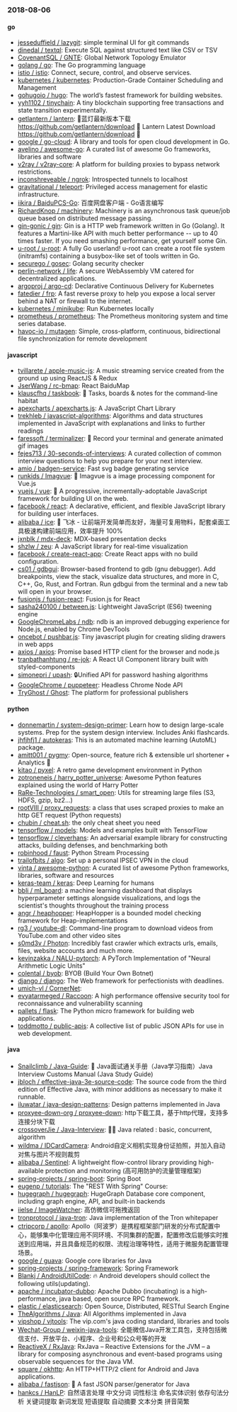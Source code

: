 ### 2018-08-06

#### go
* [jesseduffield / lazygit](https://github.com/jesseduffield/lazygit): simple terminal UI for git commands
* [dinedal / textql](https://github.com/dinedal/textql): Execute SQL against structured text like CSV or TSV
* [CovenantSQL / GNTE](https://github.com/CovenantSQL/GNTE): Global Network Topology Emulator
* [golang / go](https://github.com/golang/go): The Go programming language
* [istio / istio](https://github.com/istio/istio): Connect, secure, control, and observe services.
* [kubernetes / kubernetes](https://github.com/kubernetes/kubernetes): Production-Grade Container Scheduling and Management
* [gohugoio / hugo](https://github.com/gohugoio/hugo): The world’s fastest framework for building websites.
* [yyh1102 / tinychain](https://github.com/yyh1102/tinychain): A tiny blockchain supporting free transactions and state transition experimentally.
* [getlantern / lantern](https://github.com/getlantern/lantern): 🔴蓝灯最新版本下载 https://github.com/getlantern/download 🔴 Lantern Latest Download https://github.com/getlantern/download 🔴
* [google / go-cloud](https://github.com/google/go-cloud): A library and tools for open cloud development in Go.
* [avelino / awesome-go](https://github.com/avelino/awesome-go): A curated list of awesome Go frameworks, libraries and software
* [v2ray / v2ray-core](https://github.com/v2ray/v2ray-core): A platform for building proxies to bypass network restrictions.
* [inconshreveable / ngrok](https://github.com/inconshreveable/ngrok): Introspected tunnels to localhost
* [gravitational / teleport](https://github.com/gravitational/teleport): Privileged access management for elastic infrastructure.
* [iikira / BaiduPCS-Go](https://github.com/iikira/BaiduPCS-Go): 百度网盘客户端 - Go语言编写
* [RichardKnop / machinery](https://github.com/RichardKnop/machinery): Machinery is an asynchronous task queue/job queue based on distributed message passing.
* [gin-gonic / gin](https://github.com/gin-gonic/gin): Gin is a HTTP web framework written in Go (Golang). It features a Martini-like API with much better performance -- up to 40 times faster. If you need smashing performance, get yourself some Gin.
* [u-root / u-root](https://github.com/u-root/u-root): A fully Go userland! u-root can create a root file system (initramfs) containing a busybox-like set of tools written in Go.
* [securego / gosec](https://github.com/securego/gosec): Golang security checker
* [perlin-network / life](https://github.com/perlin-network/life): A secure WebAssembly VM catered for decentralized applications.
* [argoproj / argo-cd](https://github.com/argoproj/argo-cd): Declarative Continuous Delivery for Kubernetes
* [fatedier / frp](https://github.com/fatedier/frp): A fast reverse proxy to help you expose a local server behind a NAT or firewall to the internet.
* [kubernetes / minikube](https://github.com/kubernetes/minikube): Run Kubernetes locally
* [prometheus / prometheus](https://github.com/prometheus/prometheus): The Prometheus monitoring system and time series database.
* [havoc-io / mutagen](https://github.com/havoc-io/mutagen): Simple, cross-platform, continuous, bidirectional file synchronization for remote development

#### javascript
* [tvillarete / apple-music-js](https://github.com/tvillarete/apple-music-js): A music streaming service created from the ground up using ReactJS & Redux
* [JserWang / rc-bmap](https://github.com/JserWang/rc-bmap): React BaiduMap
* [klauscfhq / taskbook](https://github.com/klauscfhq/taskbook): 📓 Tasks, boards & notes for the command-line habitat
* [apexcharts / apexcharts.js](https://github.com/apexcharts/apexcharts.js): A JavaScript Chart Library
* [trekhleb / javascript-algorithms](https://github.com/trekhleb/javascript-algorithms): Algorithms and data structures implemented in JavaScript with explanations and links to further readings
* [faressoft / terminalizer](https://github.com/faressoft/terminalizer): 🦄 Record your terminal and generate animated gif images
* [fejes713 / 30-seconds-of-interviews](https://github.com/fejes713/30-seconds-of-interviews): A curated collection of common interview questions to help you prepare for your next interview.
* [amio / badgen-service](https://github.com/amio/badgen-service): Fast svg badge generating service
* [runkids / Imagvue](https://github.com/runkids/Imagvue): 🎑 Imagvue is a image processing component for Vue.js
* [vuejs / vue](https://github.com/vuejs/vue): 🖖 A progressive, incrementally-adoptable JavaScript framework for building UI on the web.
* [facebook / react](https://github.com/facebook/react): A declarative, efficient, and flexible JavaScript library for building user interfaces.
* [alibaba / ice](https://github.com/alibaba/ice): 🚀 飞冰 - 让前端开发简单而友好，海量可复用物料，配套桌面工具极速构建前端应用，效率提升 100%
* [jxnblk / mdx-deck](https://github.com/jxnblk/mdx-deck): MDX-based presentation decks
* [shzlw / zeu](https://github.com/shzlw/zeu): A JavaScript library for real-time visualization
* [facebook / create-react-app](https://github.com/facebook/create-react-app): Create React apps with no build configuration.
* [cs01 / gdbgui](https://github.com/cs01/gdbgui): Browser-based frontend to gdb (gnu debugger). Add breakpoints, view the stack, visualize data structures, and more in C, C++, Go, Rust, and Fortran. Run gdbgui from the terminal and a new tab will open in your browser.
* [fusionjs / fusion-react](https://github.com/fusionjs/fusion-react): Fusion.js for React
* [sasha240100 / between.js](https://github.com/sasha240100/between.js): Lightweight JavaScript (ES6) tweening engine
* [GoogleChromeLabs / ndb](https://github.com/GoogleChromeLabs/ndb): ndb is an improved debugging experience for Node.js, enabled by Chrome DevTools
* [oncebot / pushbar.js](https://github.com/oncebot/pushbar.js): Tiny javascript plugin for creating sliding drawers in web apps
* [axios / axios](https://github.com/axios/axios): Promise based HTTP client for the browser and node.js
* [tranbathanhtung / re-jok](https://github.com/tranbathanhtung/re-jok): A React UI Component library built with styled-components
* [simonepri / upash](https://github.com/simonepri/upash): 🔒Unified API for password hashing algorithms
* [GoogleChrome / puppeteer](https://github.com/GoogleChrome/puppeteer): Headless Chrome Node API
* [TryGhost / Ghost](https://github.com/TryGhost/Ghost): The platform for professional publishers

#### python
* [donnemartin / system-design-primer](https://github.com/donnemartin/system-design-primer): Learn how to design large-scale systems. Prep for the system design interview. Includes Anki flashcards.
* [jhfjhfj1 / autokeras](https://github.com/jhfjhfj1/autokeras): This is an automated machine learning (AutoML) package.
* [amitt001 / pygmy](https://github.com/amitt001/pygmy): Open-source, feature rich & extensible url shortener + Analytics 🍪
* [kitao / pyxel](https://github.com/kitao/pyxel): A retro game development environment in Python
* [zotroneneis / harry_potter_universe](https://github.com/zotroneneis/harry_potter_universe): Awesome Python features explained using the world of Harry Potter
* [RaRe-Technologies / smart_open](https://github.com/RaRe-Technologies/smart_open): Utils for streaming large files (S3, HDFS, gzip, bz2...)
* [rootVIII / proxy_requests](https://github.com/rootVIII/proxy_requests): a class that uses scraped proxies to make an http GET request (Python requests)
* [chubin / cheat.sh](https://github.com/chubin/cheat.sh): the only cheat sheet you need
* [tensorflow / models](https://github.com/tensorflow/models): Models and examples built with TensorFlow
* [tensorflow / cleverhans](https://github.com/tensorflow/cleverhans): An adversarial example library for constructing attacks, building defenses, and benchmarking both
* [robinhood / faust](https://github.com/robinhood/faust): Python Stream Processing
* [trailofbits / algo](https://github.com/trailofbits/algo): Set up a personal IPSEC VPN in the cloud
* [vinta / awesome-python](https://github.com/vinta/awesome-python): A curated list of awesome Python frameworks, libraries, software and resources
* [keras-team / keras](https://github.com/keras-team/keras): Deep Learning for humans
* [bbli / ml_board](https://github.com/bbli/ml_board): a machine learning dashboard that displays hyperparameter settings alongside visualizations, and logs the scientist's thoughts throughout the training process
* [angr / heaphopper](https://github.com/angr/heaphopper): HeapHopper is a bounded model checking framework for Heap-implementations
* [rg3 / youtube-dl](https://github.com/rg3/youtube-dl): Command-line program to download videos from YouTube.com and other video sites
* [s0md3v / Photon](https://github.com/s0md3v/Photon): Incredibly fast crawler which extracts urls, emails, files, website accounts and much more.
* [kevinzakka / NALU-pytorch](https://github.com/kevinzakka/NALU-pytorch): A PyTorch Implementation of "Neural Arithmetic Logic Units"
* [colental / byob](https://github.com/colental/byob): BYOB (Build Your Own Botnet)
* [django / django](https://github.com/django/django): The Web framework for perfectionists with deadlines.
* [umich-vl / CornerNet](https://github.com/umich-vl/CornerNet): 
* [evyatarmeged / Raccoon](https://github.com/evyatarmeged/Raccoon): A high performance offensive security tool for reconnaissance and vulnerability scanning
* [pallets / flask](https://github.com/pallets/flask): The Python micro framework for building web applications.
* [toddmotto / public-apis](https://github.com/toddmotto/public-apis): A collective list of public JSON APIs for use in web development.

#### java
* [Snailclimb / Java-Guide](https://github.com/Snailclimb/Java-Guide): 📖 Java面试通关手册（Java学习指南）Java Interview Customs Manual (Java Study Guide)
* [jbloch / effective-java-3e-source-code](https://github.com/jbloch/effective-java-3e-source-code): The source code from the third edition of Effective Java, with minor additions as necessary to make it runnable.
* [iluwatar / java-design-patterns](https://github.com/iluwatar/java-design-patterns): Design patterns implemented in Java
* [proxyee-down-org / proxyee-down](https://github.com/proxyee-down-org/proxyee-down): http下载工具，基于http代理，支持多连接分块下载
* [crossoverJie / Java-Interview](https://github.com/crossoverJie/Java-Interview): 👨‍🎓 Java related : basic, concurrent, algorithm
* [wildma / IDCardCamera](https://github.com/wildma/IDCardCamera): Android自定义相机实现身份证拍照，并加入自动对焦与图片不规则裁剪
* [alibaba / Sentinel](https://github.com/alibaba/Sentinel): A lightweight flow-control library providing high-available protection and monitoring (高可用防护的流量管理框架)
* [spring-projects / spring-boot](https://github.com/spring-projects/spring-boot): Spring Boot
* [eugenp / tutorials](https://github.com/eugenp/tutorials): The "REST With Spring" Course:
* [hugegraph / hugegraph](https://github.com/hugegraph/hugegraph): HugeGraph Database core component, including graph engine, API, and built-in backends
* [iielse / ImageWatcher](https://github.com/iielse/ImageWatcher): 高仿微信可拖拽返回
* [tronprotocol / java-tron](https://github.com/tronprotocol/java-tron): Java implementation of the Tron whitepaper
* [ctripcorp / apollo](https://github.com/ctripcorp/apollo): Apollo（阿波罗）是携程框架部门研发的分布式配置中心，能够集中化管理应用不同环境、不同集群的配置，配置修改后能够实时推送到应用端，并且具备规范的权限、流程治理等特性，适用于微服务配置管理场景。
* [google / guava](https://github.com/google/guava): Google core libraries for Java
* [spring-projects / spring-framework](https://github.com/spring-projects/spring-framework): Spring Framework
* [Blankj / AndroidUtilCode](https://github.com/Blankj/AndroidUtilCode): 🔥 Android developers should collect the following utils(updating).
* [apache / incubator-dubbo](https://github.com/apache/incubator-dubbo): Apache Dubbo (incubating) is a high-performance, java based, open source RPC framework.
* [elastic / elasticsearch](https://github.com/elastic/elasticsearch): Open Source, Distributed, RESTful Search Engine
* [TheAlgorithms / Java](https://github.com/TheAlgorithms/Java): All Algorithms implemented in Java
* [vipshop / vjtools](https://github.com/vipshop/vjtools): The vip.com's java coding standard, libraries and tools
* [Wechat-Group / weixin-java-tools](https://github.com/Wechat-Group/weixin-java-tools): 全能微信Java开发工具包，支持包括微信支付、开放平台、小程序、企业号和公众号等的开发
* [ReactiveX / RxJava](https://github.com/ReactiveX/RxJava): RxJava – Reactive Extensions for the JVM – a library for composing asynchronous and event-based programs using observable sequences for the Java VM.
* [square / okhttp](https://github.com/square/okhttp): An HTTP+HTTP/2 client for Android and Java applications.
* [alibaba / fastjson](https://github.com/alibaba/fastjson): 🚄 A fast JSON parser/generator for Java
* [hankcs / HanLP](https://github.com/hankcs/HanLP): 自然语言处理 中文分词 词性标注 命名实体识别 依存句法分析 关键词提取 新词发现 短语提取 自动摘要 文本分类 拼音简繁
